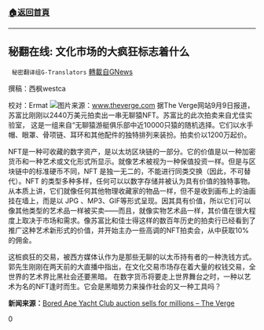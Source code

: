 ###  [:house:返回首頁](https://github.com/ourhimalayas/txt)
---


## 秘翻在线: 文化市场的大疯狂标志着什么
` 秘密翻译组G-Translators` [轉載自GNews](https://gnews.org/zh-hans/1522581/)

撰稿：西枫westca

校对：Ermat
![](https://assets.gnews.org/wp-content/uploads/2021/09/unnamed-1-1.jpg)图片来源：www.theverge.com
据The Verge网站9月9日报道，苏富比刚刚以2440万美元拍卖出一串无聊猿NFT。苏富比的此次拍卖来自尤佳实验室， 这是一组来自“无聊猿游艇俱乐部中近10000只猿的随机选择。它们以水手帽、眼罩、骨项链、耳环和其他配件的独特排列来装扮。拍卖价以1200万起价。

NFT是一种可收藏的数字资产，是以太坊区块链的一部分。它的价值是以一种加密货币和一种艺术或文化形式所显示。就像艺术被视为一种保值投资一样。但是与区块链中的标准硬币不同，NFT 是独一无二的，不能进行同类交换（因此，不可替代）。NFT 的类型多种多样，任何可以以数字存储并被认为具有价值的独特事物。 从本质上讲，它们就像任何其他物理收藏家的物品一样，但不是收到画布上的油画挂在墙上，而是以 JPG 、MP3、GIF等形式呈现。因其具有价值，所以它们可以像其他类型的艺术品一样被买卖——而且，就像实物艺术品一样，其价值在很大程度上取决于市场和需求。像苏富比和佳士得这样的数百年历史的拍卖行已经看到了推广这种艺术新形式的价值，并开始主办一些高调的NFT拍卖会，从中获取10%的佣金。

这桩疯狂的交易，被西方媒体认作为是那些无聊的以太币持有者的一种洗钱方式。郭先生刚刚在两天前的大直播中指出，在文化交易市场存在着大量的权钱交易，全世界的艺术界比黑社会还要黑暗。 在数字货币将要走上世界舞台之时，一种以艺术为名的NFT逢时而生。它会是黑暗势力来操作社会的又一种工具吗？

**新闻来源：**[Bored Ape Yacht Club auction sells for millions – The Verge](https://www.theverge.com/2021/9/9/22664469/bored-ape-yacht-club-sothebys-auction-amount)

0
